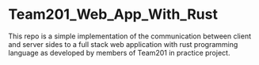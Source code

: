 # Team201_Web_App_With_Rust
This repo is a simple implementation of the communication between client and server sides to a full stack web application with rust programming language as developed by members of Team201 in practice project.
